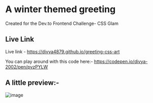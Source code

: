 # A winter themed greeting

Created for the Dev.to Frontend Challenge- CSS Glam
## Live Link

Live link - https://divya4879.github.io/greeting-css-art

You can play around with this code here:- https://codepen.io/divya-2002/pen/pvzPYLW

## A little preview:-

![image](https://github.com/user-attachments/assets/d7eb75a7-41be-4434-8613-aa3c587ab2bc)



